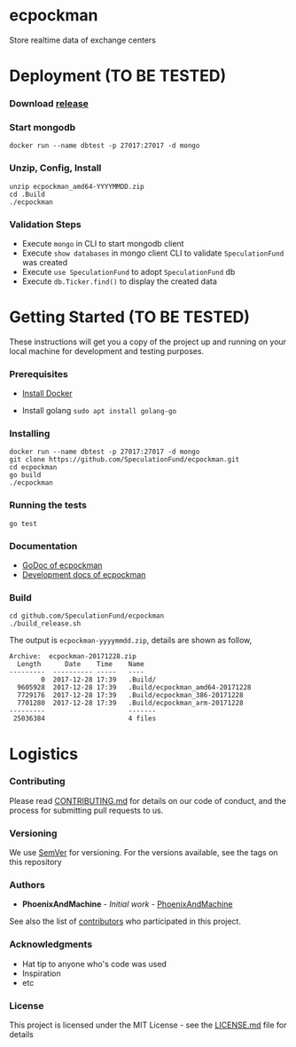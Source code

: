# ecpockman
Store realtime data of exchange centers


# Deployment (TO BE TESTED)

### Download [release](https://github.com/SpeculationFund/ecpockman/releases)

### Start mongodb
```
docker run --name dbtest -p 27017:27017 -d mongo
```

### Unzip, Config, Install
```
unzip ecpockman_amd64-YYYYMMDD.zip
cd .Build 
./ecpockman
```


### Validation Steps

* Execute `mongo` in CLI to start mongodb client
* Execute `show databases` in mongo client CLI to validate `SpeculationFund` was created 
* Execute `use SpeculationFund` to adopt `SpeculationFund` db
* Execute `db.Ticker.find()` to display the created data


# Getting Started (TO BE TESTED)

These instructions will get you a copy of the project up and running on your local machine for development and testing purposes. 

### Prerequisites

* [Install Docker](https://www.digitalocean.com/community/tutorials/how-to-install-and-use-docker-on-ubuntu-16-04)

* Install golang  `sudo apt install golang-go`


### Installing

```
docker run --name dbtest -p 27017:27017 -d mongo
git clone https://github.com/SpeculationFund/ecpockman.git
cd ecpockman
go build
./ecpockman
```

### Running the tests

```
go test
```

### Documentation
* [GoDoc of ecpockman](https://godoc.org/github.com/SpeculationFund/ecpockman)
* [Development docs of ecpockman](https://github.com/SpeculationFund/ecpockman/wiki)


### Build

```
cd github.com/SpeculationFund/ecpockman
./build_release.sh
```
The output is `ecpockman-yyyymmdd.zip`, details are shown as follow,

```
Archive:  ecpockman-20171228.zip
  Length      Date    Time    Name
---------  ---------- -----   ----
        0  2017-12-28 17:39   .Build/
  9605928  2017-12-28 17:39   .Build/ecpockman_amd64-20171228
  7729176  2017-12-28 17:39   .Build/ecpockman_386-20171228
  7701280  2017-12-28 17:39   .Build/ecpockman_arm-20171228
---------                     -------
 25036384                     4 files
``` 

# Logistics

### Contributing

Please read [CONTRIBUTING.md](https://github.com/SpeculationFund/ecpockman/blob/master/CONTRIBUTING.md) for details on our code of conduct, and the process for submitting pull requests to us.

### Versioning

We use [SemVer](http://semver.org/) for versioning. For the versions available, see the tags on this repository

### Authors

* **PhoenixAndMachine** - *Initial work* - [PhoenixAndMachine](https://github.com/PhoenixAndMachine)

See also the list of [contributors](https://github.com/your/project/contributors) who participated in this project.

### Acknowledgments

* Hat tip to anyone who's code was used
* Inspiration
* etc


### License

This project is licensed under the MIT License - see the [LICENSE.md](https://gist.github.com/Brownyuan/0b754b6009b7a4257bde9d1a23586678) file for details


